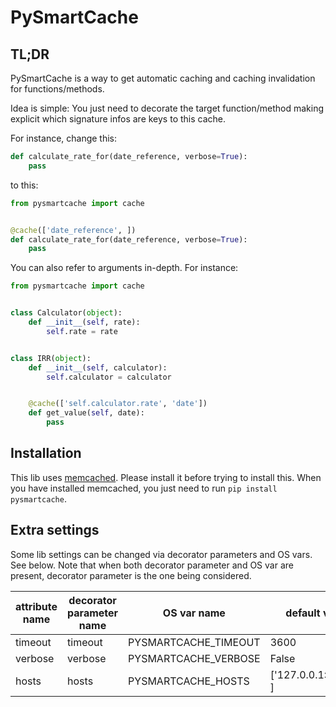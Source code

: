 # PySmartCache


## TL;DR
PySmartCache is a way to get automatic caching and caching invalidation for functions/methods.

Idea is simple: You just need to decorate the target function/method making explicit which signature infos are keys to this cache.

For instance, change this:
```python
def calculate_rate_for(date_reference, verbose=True):
    pass
```
to this:
```python
from pysmartcache import cache


@cache(['date_reference', ])
def calculate_rate_for(date_reference, verbose=True):
    pass
```

You can also refer to arguments in-depth. For instance:
```python
from pysmartcache import cache


class Calculator(object):
    def __init__(self, rate):
        self.rate = rate


class IRR(object):
    def __init__(self, calculator):
        self.calculator = calculator


    @cache(['self.calculator.rate', 'date'])
    def get_value(self, date):
        pass
```


## Installation
This lib uses [memcached](http://memcached.org/). Please install it before trying to install this.
When you have installed memcached, you just need to run `pip install pysmartcache`.


## Extra settings
Some lib settings can be changed via decorator parameters and OS vars. See below. Note that when both decorator parameter and OS var are present, decorator parameter is the one being considered.

| attribute name           | decorator parameter name | OS var name              | default value            |
| -------------------------|--------------------------|--------------------------|--------------------------|
| timeout                  | timeout                  | PYSMARTCACHE_TIMEOUT     | 3600                     |
| verbose                  | verbose                  | PYSMARTCACHE_VERBOSE     | False                    |
| hosts                    | hosts                    | PYSMARTCACHE_HOSTS       | ['127.0.0.1:11211', ]    |
